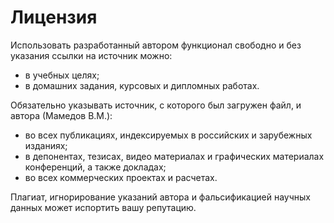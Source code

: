 # Лицензия

Использовать разработанный автором функционал свободно и без указания ссылки на источник можно:

- в учебных целях;
- в домашних задания, курсовых и дипломных работах.

Обязательно указывать источник, с которого был загружен файл, и автора (Мамедов В.М.):
- во всех публикациях, индексируемых в российских и зарубежных изданиях;
- в депонентах, тезисах, видео материалах и графических материалах конференций, а также докладах;
- во всех коммерческих проектах и расчетах.

Плагиат, игнорирование указаний автора и фальсификацией научных данных может испортить вашу репутацию.
